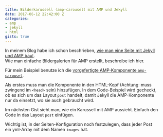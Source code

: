 ```yaml
---
title: Bilderkarussell (amp-carousel) mit AMP und Jekyll
date: 2017-06-12 22:42:00 Z
categories:
- amp
- jekyll
- html
gists: true
---
```


In meinem Blog habe ich schon beschrieben, [wie man eine Seite mit Jekyll und AMP baut](http://himsel.me/06-04-2017-Accelerated-Mobile-Pages.html).  
Wie man einfache Bildergalerien für AMP erstellt, beschreibe ich hier.

Für mein Beispiel benutze ich die [vorgefertigte AMP-Komponente `amp-carousel`](https://ampbyexample.com/components/amp-carousel/). 

Als erstes muss man die Komponente in den HTML-Kopf (Achtung: muss zwingend im `<head>` sein) hinzufügen. In dem Code-Beispiel wird gecheckt, ob es sich um das Layout `post` handelt, damit Jekyll die AMP-Komponente nur da einsetzt, wo sie auch gebraucht wird.

<script src="https://gist.github.com/lukas-h/ab21ad318ed71107046ea8478d8ddcdf.js"></script>

Im nächsten Gist sieht man, wie ein Karussell mit AMP aussieht. Einfach den Code in das Layout `post` einfügen.

<script src="https://gist.github.com/lukas-h/bb49c4d4b2ba5c6e480115c246b24a64.js"></script>

Wichtig ist, in der Seiten-Konfiguration noch festzulegen, dass jeder Post ein yml-Array mit dem Namen `images` hat.

<script src="https://gist.github.com/lukas-h/008ac2715b56fcd5807c3880e20b507a.js"></script>